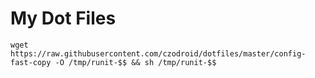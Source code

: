 # My Dot Files

    wget https://raw.githubusercontent.com/czodroid/dotfiles/master/config-fast-copy -O /tmp/runit-$$ && sh /tmp/runit-$$
